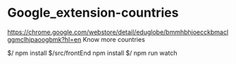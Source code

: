 # Google_extension-countries
https://chrome.google.com/webstore/detail/eduglobe/bmmhbhjoecckbmaclggmclhjpaoogbmk?hl=en
Know more countries

$/ npm install
$/src/frontEnd npm install
$/ npm run watch    
